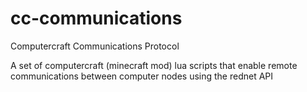 cc-communications
=================

Computercraft Communications Protocol

A set of computercraft (minecraft mod) lua scripts that enable remote communications between computer nodes using the rednet API
